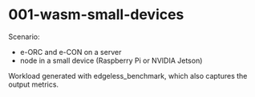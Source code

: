 # 001-wasm-small-devices

Scenario:

- e-ORC and e-CON on a server
- node in a small device (Raspberry Pi or NVIDIA Jetson)

Workload generated with edgeless_benchmark, which also captures the output metrics.
